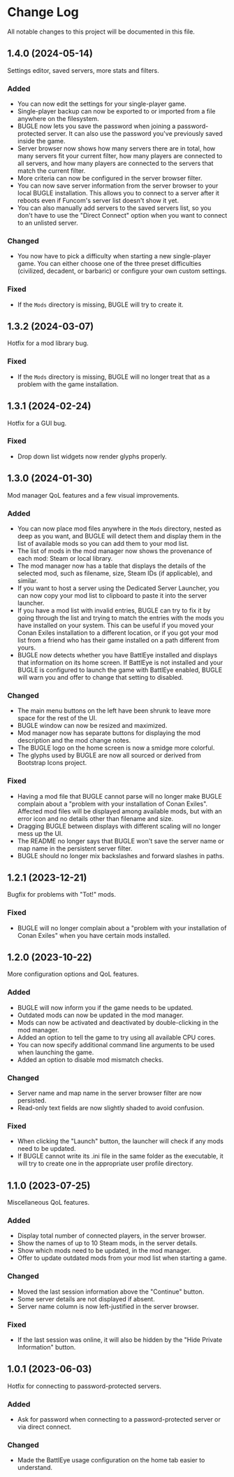 # Change Log

All notable changes to this project will be documented in this file.

## 1.4.0 (2024-05-14)

Settings editor, saved servers, more stats and filters.

### Added

- You can now edit the settings for your single-player game.
- Single-player backup can now be exported to or imported from a file anywhere on the filesystem.
- BUGLE now lets you save the password when joining a password-protected server. It can also use the
password you've previously saved inside the game.
- Server browser now shows how many servers there are in total, how many servers fit your current
filter, how many players are connected to all servers, and how many players are connected to the
servers that match the current filter.
- More criteria can now be configured in the server browser filter.
- You can now save server information from the server browser to your local BUGLE installation. This
allows you to connect to a server after it reboots even if Funcom's server list doesn't show it yet.
- You can also manually add servers to the saved servers list, so you don't have to use the "Direct
Connect" option when you want to connect to an unlisted server.

### Changed

- You now have to pick a difficulty when starting a new single-player game. You can either choose
one of the three preset difficulties (civilized, decadent, or barbaric) or configure your own custom
settings.

### Fixed

- If the `Mods` directory is missing, BUGLE will try to create it.

## 1.3.2 (2024-03-07)

Hotfix for a mod library bug.

### Fixed

- If the `Mods` directory is missing, BUGLE will no longer treat that as a problem with the game
installation.

## 1.3.1 (2024-02-24)

Hotfix for a GUI bug.

### Fixed

- Drop down list widgets now render glyphs properly.

## 1.3.0 (2024-01-30)

Mod manager QoL features and a few visual improvements.

### Added

- You can now place mod files anywhere in the `Mods` directory, nested as deep as you want, and
BUGLE will detect them and display them in the list of available mods so you can add them to your
mod list.
- The list of mods in the mod manager now shows the provenance of each mod: Steam or local library.
- The mod manager now has a table that displays the details of the selected mod, such as filename,
size, Steam IDs (if applicable), and similar.
- If you want to host a server using the Dedicated Server Launcher, you can now copy your mod list
to clipboard to paste it into the server launcher.
- If you have a mod list with invalid entries, BUGLE can try to fix it by going through the list
and trying to match the entries with the mods you have installed on your system. This can be useful
if you moved your Conan Exiles installation to a different location, or if you got your mod list
from a friend who has their game installed on a path different from yours.
- BUGLE now detects whether you have BattlEye installed and displays that information on its home
screen. If BattlEye is not installed and your BUGLE is configured to launch the game with BattlEye
enabled, BUGLE will warn you and offer to change that setting to disabled.

### Changed

- The main menu buttons on the left have been shrunk to leave more space for the rest of the UI.
- BUGLE window can now be resized and maximized.
- Mod manager now has separate buttons for displaying the mod description and the mod change notes.
- The BUGLE logo on the home screen is now a smidge more colorful.
- The glyphs used by BUGLE are now all sourced or derived from Bootstrap Icons project.

### Fixed

- Having a mod file that BUGLE cannot parse will no longer make BUGLE complain about a "problem
with your installation of Conan Exiles". Affected mod files will be displayed among available mods,
but with an error icon and no details other than filename and size.
- Dragging BUGLE between displays with different scaling will no longer mess up the UI.
- The README no longer says that BUGLE won't save the server name or map name in the persistent
server filter.
- BUGLE should no longer mix backslashes and forward slashes in paths.

## 1.2.1 (2023-12-21)

Bugfix for problems with "Tot!" mods.

### Fixed

- BUGLE will no longer complain about a "problem with your installation of Conan Exiles" when you
have certain mods installed.

## 1.2.0 (2023-10-22)

More configuration options and QoL features.

### Added

- BUGLE will now inform you if the game needs to be updated.
- Outdated mods can now be updated in the mod manager.
- Mods can now be activated and deactivated by double-clicking in the mod manager.
- Added an option to tell the game to try using all available CPU cores.
- You can now specify additional command line arguments to be used when launching the game.
- Added an option to disable mod mismatch checks.

### Changed

- Server name and map name in the server browser filter are now persisted.
- Read-only text fields are now slightly shaded to avoid confusion.

### Fixed

- When clicking the "Launch" button, the launcher will check if any mods need to be updated.
- If BUGLE cannot write its .ini file in the same folder as the executable, it will try to create
  one in the appropriate user profile directory.

## 1.1.0 (2023-07-25)

Miscellaneous QoL features.

### Added

- Display total number of connected players, in the server browser.
- Show the names of up to 10 Steam mods, in the server details.
- Show which mods need to be updated, in the mod manager.
- Offer to update outdated mods from your mod list when starting a game.

### Changed

- Moved the last session information above the "Continue" button.
- Some server details are not displayed if absent.
- Server name column is now left-justified in the server browser.

### Fixed

- If the last session was online, it will also be hidden by the "Hide Private Information" button.

## 1.0.1 (2023-06-03)

Hotfix for connecting to password-protected servers.

### Added

- Ask for password when connecting to a password-protected server or via direct connect.

### Changed

- Made the BattlEye usage configuration on the home tab easier to understand.
